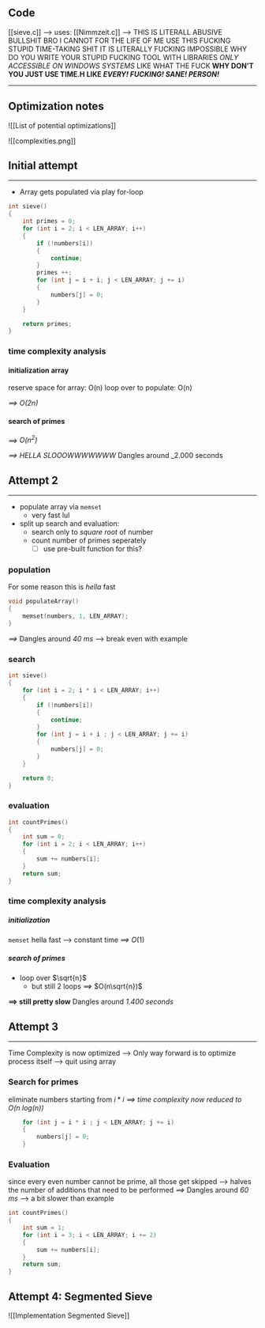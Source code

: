 
## Code
[[sieve.c]]
--> uses: [[Nimmzeit.c]]
	--> THIS IS LITERALL ABUSIVE BULLSHIT
		BRO  I CANNOT FOR THE LIFE OF ME USE THIS FUCKING STUPID TIME-TAKING SHIT IT IS LITERALLY FUCKING IMPOSSIBLE
		WHY DO YOU WRITE YOUR STUPID FUCKING TOOL WITH LIBRARIES _ONLY ACCESSIBLE ON WINDOWS SYSTEMS_ LIKE WHAT THE FUCK **WHY DON'T YOU JUST USE TIME.H LIKE  _EVERY! FUCKING! SANE! PERSON!_**

---
## Optimization notes

![[List of potential optimizations]]

![[complexities.png]]
## Initial attempt
---
- Array gets populated via play for-loop

```c
int sieve()
{
	int primes = 0;
    for (int i = 2; i < LEN_ARRAY; i++)
    {
        if (!numbers[i])
        {
            continue;
        }
        primes ++;
        for (int j = i + i; j < LEN_ARRAY; j += i)
        {
            numbers[j] = 0;
        }
    }

    return primes;
}
```
### time complexity analysis
#### initialization array
reserve space for array:
	O(n)
loop over to populate:
	O(n)

_==> $O(2n)$_
#### search of primes
_==> $O(n^2)$_

_==> HELLA SLOOOWWWWWWW_ 
	Dangles around _2.000 seconds



## Attempt 2
---
- populate array via `memset` 
	- very fast lul
- split up search and evaluation:
	- search only to _square root_ of number
	- count number of primes seperately
		- [ ] use pre-built function for this?
### population
For some reason this is _hella_ fast
```c
void populateArray()
{
    memset(numbers, 1, LEN_ARRAY);
}
```
_==>_ Dangles around _40 ms_ 
	--> break even with example
### search
```c
int sieve()
{
    for (int i = 2; i * i < LEN_ARRAY; i++)
    {
        if (!numbers[i])
        {
            continue;
        }
        for (int j = i + i ; j < LEN_ARRAY; j += i)
        {
            numbers[j] = 0;
        }
    }

    return 0;
}
```
### evaluation
```c
int countPrimes()
{
    int sum = 0;
    for (int i = 2; i < LEN_ARRAY; i++)
    {
        sum += numbers[i];
    }
    return sum;
}
```
### time complexity analysis
##### initialization
`memset` hella fast --> constant time
_==>_ $O(1)$
##### search of primes
- loop over $\sqrt{n}$
	- but still 2 loops 
_==>_ $O(n\sqrt{n})$


**==> still pretty slow** 
	Dangles around _1.400 seconds_

## Attempt 3
---
Time Complexity is now optimized
	--> Only way forward is to optimize process itself
		--> quit using array
### Search for primes
eliminate numbers starting from
	$i * i$
_==> time complexity now reduced to $O(n\ log(n))$_

```c
	for (int j = i * i ; j < LEN_ARRAY; j += i)
	{
	    numbers[j] = 0;
	}
```

### Evaluation
since every even number cannot be prime, all those get skipped 
	--> halves the number of additions that need to be performed
_==>_ Dangles around _60 ms_
	--> a bit slower than example 
```c
int countPrimes()
{
    int sum = 1;
    for (int i = 3; i < LEN_ARRAY; i += 2)
    {
        sum += numbers[i];
    }
    return sum;
}
```


## Attempt 4: Segmented Sieve
![[Implementation Segmented Sieve]]

